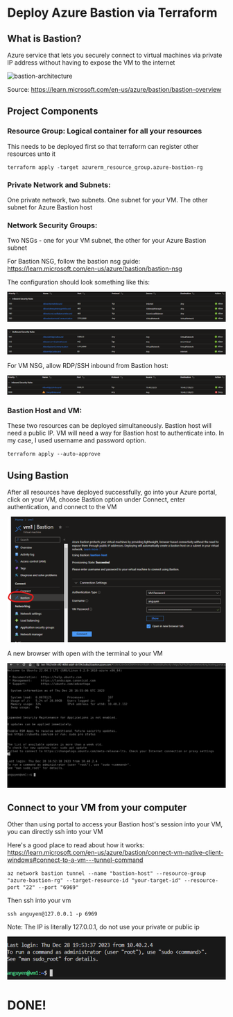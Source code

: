 # Deploy Azure Bastion via Terraform

## What is Bastion?

Azure service that lets you securely connect to virtual machines via private IP address without having to expose the VM to the internet

![bastion-architecture](https://learn.microsoft.com/en-us/azure/bastion/media/bastion-overview/architecture.png)

Source: https://learn.microsoft.com/en-us/azure/bastion/bastion-overview

## Project Components

### Resource Group: Logical container for all your resources

This needs to be deployed first so that terraform can register other resources unto it

    terraform apply -target azurerm_resource_group.azure-bastion-rg

### Private Network and Subnets:
One private network, two subnets. One subnet for your VM. The other subnet for Azure Bastion host

### Network Security Groups:
Two NSGs - one for your VM subnet, the other for your Azure Bastion subnet

For Bastion NSG, follow the bastion nsg guide: https://learn.microsoft.com/en-us/azure/bastion/bastion-nsg

The configuration should look something like this:

![bastion-inbound](./pics/bastion%20inbound.png)

![bastion-outbound](./pics/bastion%20outbound.png)

For VM NSG, allow RDP/SSH inbound from Bastion host:

![vm-inbound](./pics/vm%20inbound.png)

### Bastion Host and VM:
These two resources can be deployed simultaneously. Bastion host will need a public IP. VM will need a way for Bastion host to authenticate into. In my case, I used username and password option.

    terraform apply --auto-approve

## Using Bastion

After all resources have deployed successfully, go into your Azure portal, click on your VM, choose Bastion option under Connect, enter authentication, and connect to the VM

![using-bastion](./pics/using%20bastion.png)

A new browser with open with the terminal to your VM

![success-bastion](./pics/success%20bastion.png)

## Connect to your VM from your computer

Other than using portal to access your Bastion host's session into your VM, you can directly ssh into your VM

Here's a good place to read about how it works:
https://learn.microsoft.com/en-us/azure/bastion/connect-vm-native-client-windows#connect-to-a-vm---tunnel-command

    az network bastion tunnel --name "bastion-host" --resource-group "azure-bastion-rg" --target-resource-id "your-target-id" --resource-port "22" --port "6969"

Then ssh into your vm

    ssh anguyen@127.0.0.1 -p 6969

Note: The IP is literally 127.0.0.1, do not use your private or public ip

![ssh-success](./pics/ssh%20success.png)

# DONE!